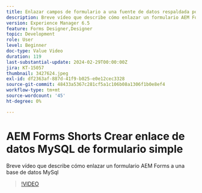 ```yaml
---
title: Enlazar campos de formulario a una fuente de datos respaldada por Mysql en Forms Designer
description: Breve vídeo que describe cómo enlazar un formulario AEM Forms a una base de datos MySql
version: Experience Manager 6.5
feature: Forms Designer,Designer
topic: Development
role: User
level: Beginner
doc-type: Value Video
duration: 119
last-substantial-update: 2024-02-29T00:00:00Z
jira: KT-15057
thumbnail: 3427624.jpeg
exl-id: df2363af-887d-41f9-b025-e0e12cec3328
source-git-commit: 48433a5367c281cf5a1c106b08a1306f1b0e8ef4
workflow-type: tm+mt
source-wordcount: '45'
ht-degree: 0%

---
```


# AEM Forms Shorts Crear enlace de datos MySQL de formulario simple

Breve vídeo que describe cómo enlazar un formulario AEM Forms a una base de datos MySql

>[!VIDEO](https://video.tv.adobe.com/v/3439562/?learn=on&captions=spa)
